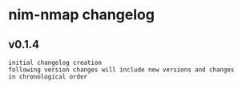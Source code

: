 # nim-nmap changelog
## v0.1.4 ##
    initial changelog creation
    following version changes will include new versions and changes
    in chronological order
